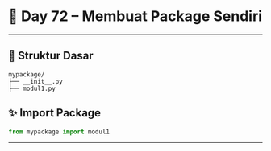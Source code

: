 # 🐍 Day 72 – Membuat Package Sendiri

---

## 📁 Struktur Dasar

```
mypackage/
├── __init__.py
├── modul1.py
```

## ✨ Import Package

```python
from mypackage import modul1
```

---
